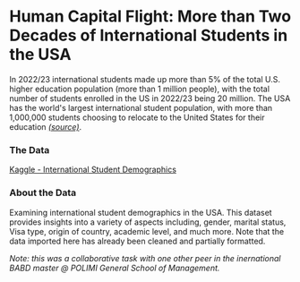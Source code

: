 # Human Capital Flight: More than Two Decades of International Students in the USA

In 2022/23 international students made up more than 5% of the total U.S. higher education population (more than 1 million people), with the total number of students enrolled in the US in 2022/23 being 20 million. The USA has the world's largest international student population, with more than 1,000,000 students choosing to relocate to the United States for their education [_(source)_](https://www.internationalstudent.com/).

### The Data

[Kaggle - International Student Demographics](https://www.kaggle.com/datasets/webdevbadger/international-student-demographics)

### About the Data

Examining international student demographics in the USA. This dataset provides insights into a variety of aspects including, gender, marital status, Visa type, origin of country, academic level, and much more. Note that the data imported here has already been cleaned and partially formatted.

_Note: this was a collaborative task with one other peer in the inernational BABD master @ POLIMI General School of Management._
